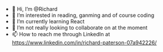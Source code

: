 - 👋 Hi, I’m @Richard 
- 👀 I’m interested in reading, ganming and of course coding
- 🌱 I’m currently learning React
- 💞️ I’m not really looking to collaborate on at the moment
- 📫 How to reach me through LinkedIn at https://www.linkedin.com/in/richard-paterson-07a942226/
